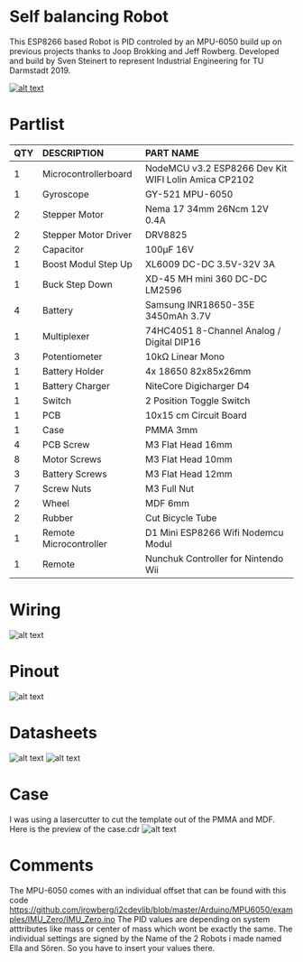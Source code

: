 # Self balancing Robot
This ESP8266 based Robot is PID controled by an MPU-6050 build up on previous projects thanks to Joop Brokking and Jeff Rowberg. Developed and build by Sven Steinert to represent Industrial Engineering for TU Darmstadt 2019.

[![alt text](https://abload.de/img/selfbalancingrobothd_vqkew.jpg)](https://youtu.be/vweXHHejacc)

# Partlist
 
|QTY|	DESCRIPTION	|PART NAME|
| :---   | :---   | :---   |
|1|	Microcontrollerboard|	NodeMCU v3.2 ESP8266 Dev Kit WIFI Lolin Amica CP2102|
|1|	Gyroscope|	GY-521 MPU-6050|
|2|	Stepper Motor|	Nema 17 34mm 26Ncm 12V 0.4A|
|2|	Stepper Motor Driver|	DRV8825|
|2|	Capacitor|	100µF 16V|
|1|	Boost Modul Step Up|	XL6009 DC-DC 3.5V-32V 3A|
|1|	Buck Step Down|	XD-45 MH mini 360 DC-DC LM2596|
|4|	Battery|	Samsung INR18650-35E  3450mAh 3.7V|
|1|	Multiplexer|	74HC4051 8-Channel Analog / Digital DIP16|
|3|	Potentiometer|	10kΩ Linear Mono|
|1|	Battery Holder|	4x 18650 82x85x26mm|
|1|	Battery Charger|	NiteCore Digicharger D4|
|1|	Switch|	2 Position Toggle Switch|
|1|	PCB|	10x15 cm Circuit Board|
|1|	Case|	PMMA 3mm|
|4|	PCB Screw|	M3 Flat Head 16mm|
|8|	Motor Screws|	M3 Flat Head 10mm|
|3|	Battery Screws|	M3 Flat Head 12mm|
|7|	Screw Nuts|	M3 Full Nut|
|2|	Wheel|	MDF 6mm|
|2|	Rubber|	Cut Bicycle Tube|
|1|	Remote Microcontroller|	D1 Mini ESP8266 Wifi Nodemcu Modul|
|1|	Remote|	Nunchuk Controller for Nintendo Wii|

# Wiring
![alt text](https://abload.de/img/sbr_steckplatinex9j7o.png)

# Pinout
![alt text](https://abload.de/img/pinoutkekdu.png)

# Datasheets

![alt text](https://abload.de/img/multiplex99k1b.png)
![alt text](https://abload.de/img/drivervpjqb.png)

# Case
I was using a lasercutter to cut the template out of the PMMA and MDF. Here is the preview of the case.cdr
![alt text](https://abload.de/img/caseh0kdq.png)

# Comments
The MPU-6050 comes with an individual offset that can be found with this code
https://github.com/jrowberg/i2cdevlib/blob/master/Arduino/MPU6050/examples/IMU_Zero/IMU_Zero.ino 
The PID values are depending on system atttributes like mass or center of mass which wont be exactly the same.
The individual settings are signed by the Name of the 2 Robots i made named Ella and Sören. So you have to insert your values there.
